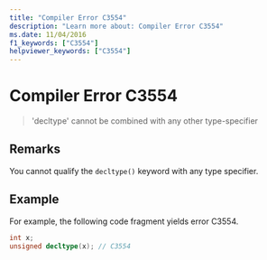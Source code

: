 ```yaml
---
title: "Compiler Error C3554"
description: "Learn more about: Compiler Error C3554"
ms.date: 11/04/2016
f1_keywords: ["C3554"]
helpviewer_keywords: ["C3554"]
---
```

# Compiler Error C3554

> 'decltype' cannot be combined with any other type-specifier

## Remarks

You cannot qualify the `decltype()` keyword with any type specifier.

## Example

For example, the following code fragment yields error C3554.

```cpp
int x;
unsigned decltype(x); // C3554
```
